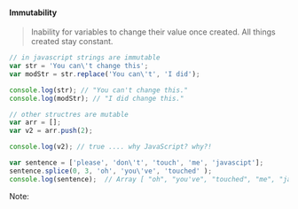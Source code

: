 #### Immutability

> Inability for variables to change their value once created. All things created stay constant.

```js
// in javascript strings are immutable
var str = 'You can\'t change this';
var modStr = str.replace('You can\'t', 'I did'); 

console.log(str); // "You can't change this."
console.log(modStr); // "I did change this."

// other structres are mutable
var arr = [];
var v2 = arr.push(2); 

console.log(v2); // true .... why JavaScript? why?!

var sentence = ['please', 'don\'t', 'touch', 'me', 'javascipt'];
sentence.splice(0, 3, 'oh', 'you\'ve', 'touched' );
console.log(sentence);  // Array [ "oh", "you've", "touched", "me", "javascipt" ]
```

Note: 
